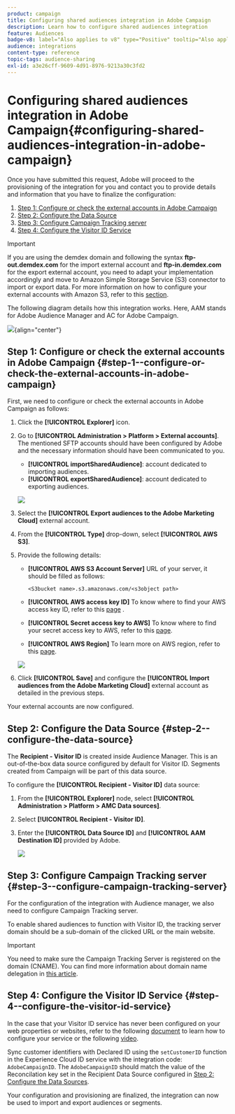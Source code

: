 ```yaml
---
product: campaign
title: Configuring shared audiences integration in Adobe Campaign
description: Learn how to configure shared audiences integration
feature: Audiences
badge-v8: label="Also applies to v8" type="Positive" tooltip="Also applies to Campaign v8"
audience: integrations
content-type: reference
topic-tags: audience-sharing
exl-id: a3e26cff-9609-4d91-8976-9213a30c3fd2
---
```

# Configuring shared audiences integration in Adobe Campaign{#configuring-shared-audiences-integration-in-adobe-campaign}


Once you have submitted this request, Adobe will proceed to the provisioning of the integration for you and contact you to provide details and information that you have to finalize the configuration:

1. [Step 1: Configure or check the external accounts in Adobe Campaign](#step-1--configure-or-check-the-external-accounts-in-adobe-campaign)
1. [Step 2: Configure the Data Source](#step-2--configure-the-data-source)
1. [Step 3: Configure Campaign Tracking server](#step-3--configure-campaign-tracking-server)
1. [Step 4: Configure the Visitor ID Service](#step-4--configure-the-visitor-id-service)

>[!IMPORTANT]
>
>If you are using the demdex domain and following the syntax **ftp-out.demdex.com** for the import external account and **ftp-in.demdex.com** for the export external account, you need to adapt your implementation accordingly and move to Amazon Simple Storage Service (S3) connector to import or export data. For more information on how to configure your external accounts with Amazon S3, refer to this [section](../../integrations/using/configuring-shared-audiences-integration-in-adobe-campaign.md#step-1--configure-or-check-the-external-accounts-in-adobe-campaign).

The following diagram details how this integration works. Here, AAM stands for Adobe Audience Manager and AC for Adobe Campaign.

![](assets/aam_diagram.png){align="center"}

## Step 1: Configure or check the external accounts in Adobe Campaign {#step-1--configure-or-check-the-external-accounts-in-adobe-campaign}

First, we need to configure or check the external accounts in Adobe Campaign as follows:

1. Click the **[!UICONTROL Explorer]** icon.
1. Go to **[!UICONTROL Administration > Platform > External accounts]**. The mentioned SFTP accounts should have been configured by Adobe and the necessary information should have been communicated to you.

    * **[!UICONTROL importSharedAudience]**: account dedicated to importing audiences.
    * **[!UICONTROL exportSharedAudience]**: account dedicated to exporting audiences.

   ![](assets/aam_config_1.png)

1. Select the **[!UICONTROL Export audiences to the Adobe Marketing Cloud]** external account.

1. From the **[!UICONTROL Type]** drop-down, select **[!UICONTROL AWS S3]**.

1. Provide the following details:

   * **[!UICONTROL AWS S3 Account Server]**
   URL of your server, it should be filled as follows:

      ```
      <S3bucket name>.s3.amazonaws.com/<s3object path>
      ```

   * **[!UICONTROL AWS access key ID]**
  To know where to find your AWS access key ID, refer to this [page](https://docs.aws.amazon.com/general/latest/gr/aws-sec-cred-types.html#access-keys-and-secret-access-keys) .

   * **[!UICONTROL Secret access key to AWS]**
  To know where to find your secret access key to AWS, refer to this [page](https://aws.amazon.com/fr/blogs/security/wheres-my-secret-access-key/).

   * **[!UICONTROL AWS Region]**
  To learn more on AWS region, refer to this [page](https://aws.amazon.com/about-aws/global-infrastructure/regions_az/).

   ![](assets/aam_config_2.png)

1. Click **[!UICONTROL Save]** and configure the **[!UICONTROL Import audiences from the Adobe Marketing Cloud]** external account as detailed in the previous steps.

Your external accounts are now configured.

## Step 2: Configure the Data Source {#step-2--configure-the-data-source}

The **Recipient - Visitor ID** is created inside Audience Manager. This is an out-of-the-box data source configured by default for Visitor ID. Segments created from Campaign will be part of this data source.

To configure the **[!UICONTROL Recipient - Visitor ID]** data source:

1. From the **[!UICONTROL Explorer]** node, select **[!UICONTROL Administration > Platform > AMC Data sources]**.
1. Select **[!UICONTROL Recipient - Visitor ID]**.
1. Enter the **[!UICONTROL Data Source ID]** and **[!UICONTROL AAM Destination ID]** provided by Adobe.

   ![](assets/aam_config_3.png)

## Step 3: Configure Campaign Tracking server {#step-3--configure-campaign-tracking-server}

For the configuration of the integration with Audience manager, we also need to configure Campaign Tracking server.

To enable shared audiences to function with Visitor ID, the tracking server domain should be a sub-domain of the clicked URL or the main website.

>[!IMPORTANT]
>
>You need to make sure the Campaign Tracking Server is registered on the domain (CNAME). You can find more information about domain name delegation in [this article](https://experienceleague.adobe.com/docs/control-panel/using/subdomains-and-certificates/setting-up-new-subdomain.html).

## Step 4: Configure the Visitor ID Service {#step-4--configure-the-visitor-id-service}

In the case that your Visitor ID service has never been configured on your web properties or websites, refer to the following [document](https://experienceleague.adobe.com/docs/id-service/using/implementation/setup-aam-analytics.html) to learn how to configure your service or the following [video](https://helpx.adobe.com/marketing-cloud/how-to/email-marketing.html#step-two).

Sync customer identifiers with Declared ID using the `setCustomerID` function in the Experience Cloud ID service with the integration code: `AdobeCampaignID`. The `AdobeCampaignID` should match the value of the Reconcilation key set in the Recipient Data Source configured in [Step 2: Configure the Data Sources](#step-2--configure-the-data-sources).

Your configuration and provisioning are finalized, the integration can now be used to import and export audiences or segments.
